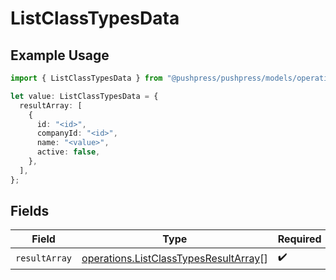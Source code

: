 # ListClassTypesData

## Example Usage

```typescript
import { ListClassTypesData } from "@pushpress/pushpress/models/operations";

let value: ListClassTypesData = {
  resultArray: [
    {
      id: "<id>",
      companyId: "<id>",
      name: "<value>",
      active: false,
    },
  ],
};
```

## Fields

| Field                                                                                          | Type                                                                                           | Required                                                                                       | Description                                                                                    |
| ---------------------------------------------------------------------------------------------- | ---------------------------------------------------------------------------------------------- | ---------------------------------------------------------------------------------------------- | ---------------------------------------------------------------------------------------------- |
| `resultArray`                                                                                  | [operations.ListClassTypesResultArray](../../models/operations/listclasstypesresultarray.md)[] | :heavy_check_mark:                                                                             | N/A                                                                                            |